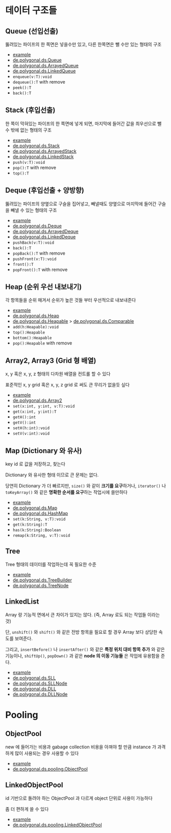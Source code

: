 # 데이터 구조들

## Queue (선입선출)

뚫려있는 파이프의 한 쪽면은 넣을수만 있고, 다른 한쪽면은 뺄 수만 있는 형태의 구조

- [example](Queue__Example.as)
- [de.polygonal.ds.Queue](http://polygonal.github.com/ds/doc/types/de/polygonal/ds/Queue.html)
- [de.polygonal.ds.ArrayedQueue](http://polygonal.github.com/ds/doc/types/de/polygonal/ds/ArrayedQueue.html)
- [de.polygonal.ds.LinkedQueue](http://polygonal.github.com/ds/doc/types/de/polygonal/ds/LinkedQueue.html)
- `enqueue(v:T):void`
- `dequeue():T` with remove
- `peek():T`
- `back():T`

## Stack (후입선출)

한 쪽이 막혀있는 파이프의 한 쪽면에 넣게 되면, 마지막에 들어간 값을 최우선으로 뺄 수 밖에 없는 형태의 구조

- [example](Stack__Example.as)
- [de.polygonal.ds.Stack](http://polygonal.github.com/ds/doc/types/de/polygonal/ds/Stack.html)
- [de.polygonal.ds.ArrayedStack](http://polygonal.github.com/ds/doc/types/de/polygonal/ds/ArrayedStack.html)
- [de.polygonal.ds.LinkedStack](http://polygonal.github.com/ds/doc/types/de/polygonal/ds/LinkedStack.html)
- `push(v:T):void`
- `pop():T` with remove
- `top():T`

## Deque (후입선출 + 양방향)

뚫려있는 파이프의 양옆으로 구슬을 집어넣고, 빼낼때도 양옆으로 마지막에 들어간 구슬을 빼낼 수 있는 형태의 구조

- [example](Deque__Example.as)
- [de.polygonal.ds.Deque](http://polygonal.github.com/ds/doc/types/de/polygonal/ds/Deque.html)
- [de.polygonal.ds.ArrayedDeque](http://polygonal.github.com/ds/doc/types/de/polygonal/ds/ArrayedDeque.html)
- [de.polygonal.ds.LinkedDeque](http://polygonal.github.com/ds/doc/types/de/polygonal/ds/LinkedDeque.html)
- `pushBack(v:T):void`
- `back():T`
- `popBack():T` with remove
- `pushFront(v:T):void`
- `front():T`
- `popFront():T` with remove

## Heap (순위 우선 내보내기)

각 항목들을 순위 매겨서 순위가 높은 것들 부터 우선적으로 내보내준다

- [example](Heap__Example.as)
- [de.polygonal.ds.Heap](http://polygonal.github.com/ds/doc/types/de/polygonal/ds/Heap.html)
- [de.polygonal.ds.Heapable](http://polygonal.github.com/ds/doc/types/de/polygonal/ds/Heapable.html) > [de.polygonal.ds.Comparable](http://polygonal.github.com/ds/doc/types/de/polygonal/ds/Comparable.html)
- `add(h:Heapable):void`
- `top():Heapable`
- `bottom():Heapable`
- `pop():Heapable` with remove

## Array2, Array3 (Grid 형 배열)

x, y 혹은 x, y, z 형태의 다차원 배열을 컨트롤 할 수 있다

표준적인 x, y grid 혹은 x, y, z grid 로 써도 큰 무리가 없을듯 싶다

- [example](Array2__Example.as)
- [de.polygonal.ds.Array2](http://polygonal.github.com/ds/doc/types/de/polygonal/ds/Array2.html)
- `set(x:int, y:int, v:T):void`
- `get(x:int, y:int):T`
- `getH():int`
- `getV():int`
- `setH(h:int):void`
- `setV(v:int):void`

## Map (Dictionary 와 유사)

key id 로 값을 저장하고, 찾는다

Dictionary 와 유사한 형태 이므로 큰 문제는 없다.

당연히 Dictionary 가 더 빠르지만, `size()` 와 같이 **크기를 요구**하거나, `iterator()` 나 `toKeyArray()` 와 같은 **명확한 순서를 요구**하는 작업시에 쓸만하다

- [example](Map__Example.as)
- [de.polygonal.ds.Map](http://polygonal.github.com/ds/doc/types/de/polygonal/ds/Map.html)
- [de.polygonal.ds.HashMap](http://polygonal.github.com/ds/doc/types/de/polygonal/ds/HashMap.html)
- `set(k:String, v:T):void`
- `get(k:String):T`
- `has(k:String):Boolean`
- `remap(k:String, v:T):void`

## Tree

Tree 형태의 데이터를 작업하는데 꼭 필요한 수준

- [example](Tree__Example.as)
- [de.polygonal.ds.TreeBuilder](http://polygonal.github.com/ds/doc/types/de/polygonal/ds/TreeBuilder.html)
- [de.polygonal.ds.TreeNode](http://polygonal.github.com/ds/doc/types/de/polygonal/ds/TreeNode.html)

## LinkedList

Array 랑 기능적 면에서 큰 차이가 있지는 않다. (즉, Array 로도 되는 작업들 이라는 것)

단, `unshift()` 와 `shift()` 와 같은 전방 항목을 필요로 할 경우 Array 보다 상당한 속도를 보여준다.

그리고, `insertBefore()` 나 `insertAfter()` 와 같은 **특정 위치 대비 항목 추가** 와 같은 기능이나, `shiftUp()`, `popDown()` 과 같은 **node 의 이동 기능들** 은 작업에 유용함을 준다.

- [example](LinkedList__Example.as)
- [de.polygonal.ds.SLL](http://polygonal.github.com/ds/doc/types/de/polygonal/ds/SLL.html)
- [de.polygonal.ds.SLLNode](http://polygonal.github.com/ds/doc/types/de/polygonal/ds/SLLNode.html)
- [de.polygonal.ds.DLL](http://polygonal.github.com/ds/doc/types/de/polygonal/ds/DLL.html)
- [de.polygonal.ds.DLLNode](http://polygonal.github.com/ds/doc/types/de/polygonal/ds/DLLNode.html)

# Pooling

## ObjectPool 

new 에 들어가는 비용과 gabage collection 비용을 아껴야 할 만큼 instance 가 과격하게 많이 사용되는 경우 사용할 수 있다

- [example](ObjectPool__Example.as)
- [de.polygonal.ds.pooling.ObjectPool](http://polygonal.github.com/ds/doc/types/de/polygonal/ds/pooling/ObjectPool.html)

## LinkedObjectPool

id 기반으로 돌려야 하는 ObjectPool 과 다르게 object 단위로 사용이 가능하다

좀 더 편하게 쓸 수 있다

- [example](LinkedObjectPool__Example.as)
- [de.polygonal.ds.pooling.LinkedObjectPool](http://polygonal.github.com/ds/doc/types/de/polygonal/ds/pooling/LinkedObjectPool.html)